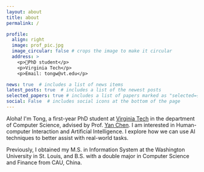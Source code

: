 ```yaml
---
layout: about
title: about
permalink: /

profile:
  align: right
  image: prof_pic.jpg
  image_circular: false # crops the image to make it circular
  address: >
    <p>🎒PhD student</p>
    <p>Virginia Tech</p>
    <p>Email: tongw@vt.edu</p>

news: true  # includes a list of news items
latest_posts: true  # includes a list of the newest posts
selected_papers: true # includes a list of papers marked as "selected={true}"
social: False  # includes social icons at the bottom of the page
---
```


Aloha! I'm Tong, a first-year PhD student at [Virginia Tech](https://www.vt.edu/) in the department of Computer Science, advised by Prof. [Yan Chen](https://chensivan.github.io/). I am interested in Human-computer Interaction and Artificial Intelligence. I explore how we can use AI techniques to better assist with real-world tasks.

Previously, I obtained my M.S. in Information System at the Washington University in St. Louis, and B.S. with a double major in Computer Science and Finance from CAU, China.

